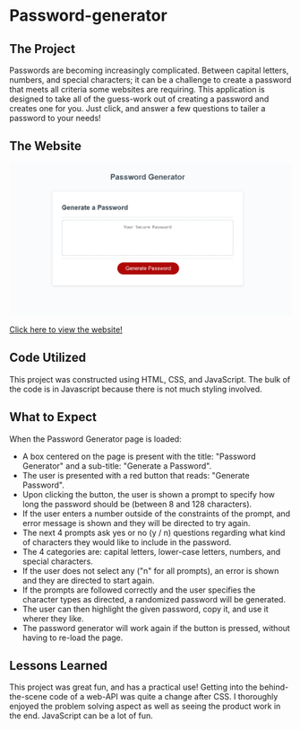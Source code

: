 # Password-generator

## The Project

Passwords are becoming increasingly complicated. Between capital letters, numbers, and special characters; it can be a challenge to create a password that meets all criteria some websites are requiring. This application is designed to take all of the guess-work out of creating a password and creates one for you. Just click, and answer a few questions to tailer a password to your needs!

## The Website

<p align="center">
<img src="Assets\Images\password-generator.png" alt="Password Generator Website">
<p>

<a href="" target="_blank">Click here to view the website!</a>

## Code Utilized

This project was constructed using HTML, CSS, and JavaScript. The bulk of the code is in Javascript because there is not much styling involved.

## What to Expect

When the Password Generator page is loaded:
- A box centered on the page is present with the title: "Password Generator" and a sub-title: "Generate a Password".
- The user is presented with a red button that reads: "Generate Password".
- Upon clicking the button, the user is shown a prompt to specify how long the password should be (between 8 and 128 characters).
- If the user enters a number outside of the constraints of the prompt, and error message is shown and they will be directed to try again.
- The next 4 prompts ask yes or no (y / n) questions regarding what kind of characters they would like to include in the password.
- The 4 categories are: capital letters, lower-case letters, numbers, and special characters.
- If the user does not select any ("n" for all prompts), an error is shown and they are directed to start again.
- If the prompts are followed correctly and the user specifies the character types as directed, a randomized password will be generated.
- The user can then highlight the given password, copy it, and use it wherer they like.
- The password generator will work again if the button is pressed, without having to re-load the page.

## Lessons Learned

This project was great fun, and has a practical use! Getting into the behind-the-scene code of a web-API was quite a change after CSS. I thoroughly enjoyed the problem solving aspect as well as seeing the product work in the end. JavaScript can be a lot of fun.